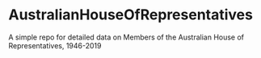 # AustralianHouseOfRepresentatives
A simple repo for detailed data on Members of the Australian House of Representatives, 1946-2019
